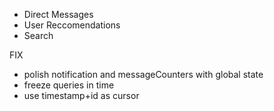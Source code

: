 - Direct Messages
- User Reccomendations
- Search

FIX

- polish notification and messageCounters with global state
- freeze queries in time
- use timestamp+id as cursor
